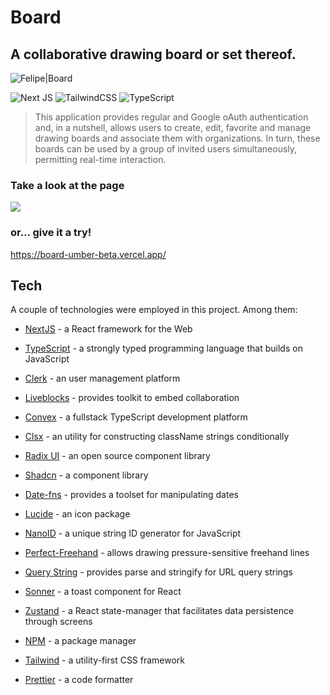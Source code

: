 # Board

## A collaborative drawing board or set thereof.

![Felipe|Board](https://img.shields.io/badge/FelipeMDantas-Board-white)

<p>

![Next JS](https://img.shields.io/badge/Next-black?style=for-the-badge&logo=next.js&logoColor=white)
![TailwindCSS](https://img.shields.io/badge/tailwindcss-%2338B2AC.svg?style=for-the-badge&logo=tailwind-css&logoColor=white)
![TypeScript](https://img.shields.io/badge/typescript-%23007ACC.svg?style=for-the-badge&logo=typescript&logoColor=white)

> This application provides regular and Google oAuth authentication and, in a nutshell, allows users to create, edit, favorite and manage drawing boards and associate them with organizations. In turn, these boards can be used by a group of invited users simultaneously, permitting real-time interaction.

### Take a look at the page

<img src = gif/page_gif.gif>

### or... give it a try!

https://board-umber-beta.vercel.app/

## Tech

A couple of technologies were employed in this project. Among them:

- [NextJS] - a React framework for the Web
- [TypeScript] - a strongly typed programming language that builds on JavaScript
- [Clerk] - an user management platform
- [Liveblocks] - provides toolkit to embed collaboration
- [Convex] - a fullstack TypeScript development platform
- [Clsx] - an utility for constructing className strings conditionally
- [Radix UI] - an open source component library
- [Shadcn] - a component library
- [Date-fns] - provides a toolset for manipulating dates
- [Lucide] - an icon package
- [NanoID] - a unique string ID generator for JavaScript
- [Perfect-Freehand] - allows drawing pressure-sensitive freehand lines
- [Query String] - provides parse and stringify for URL query strings
- [Sonner] - a toast component for React
- [Zustand] - a React state-manager that facilitates data persistence through screens
- [NPM] - a package manager
- [Tailwind] - a utility-first CSS framework
- [Prettier] - a code formatter

  [nextjs]: https://nextjs.org/
  [typescript]: https://www.typescriptlang.org/
  [clerk]: https://clerk.com/
  [liveblocks]: https://liveblocks.io/
  [convex]: https://www.convex.dev/
  [clsx]: https://www.npmjs.com/package/clsx
  [radix ui]: https://www.radix-ui.com/
  [shadcn]: https://ui.shadcn.com/
  [date-fns]: https://www.npmjs.com/package/date-fns
  [lucide]: https://lucide.dev/
  [nanoid]: https://github.com/ai/nanoid
  [perfect-freehand]: https://github.com/steveruizok/perfect-freehand
  [query string]: https://github.com/sindresorhus/query-string
  [sonner]: https://sonner.emilkowal.ski/
  [zustand]: https://github.com/pmndrs/zustand
  [npm]: https://www.npmjs.com/
  [tailwind]: https://tailwindcss.com/
  [prettier]: https://prettier.io/
